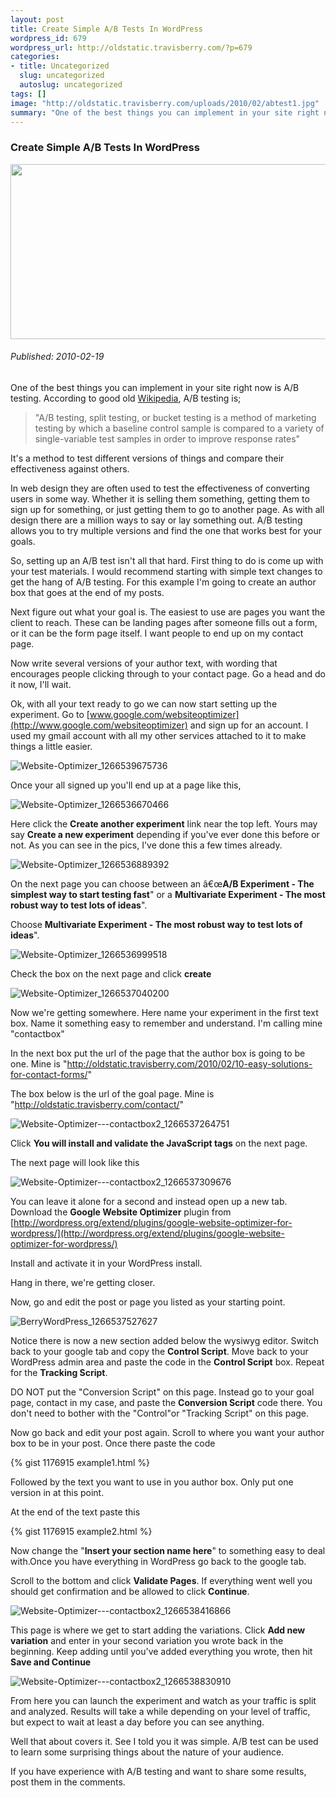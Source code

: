 ```yaml
--- 
layout: post
title: Create Simple A/B Tests In WordPress
wordpress_id: 679
wordpress_url: http://oldstatic.travisberry.com/?p=679
categories: 
- title: Uncategorized
  slug: uncategorized
  autoslug: uncategorized
tags: []
image: "http://oldstatic.travisberry.com/uploads/2010/02/abtest1.jpg"
summary: "One of the best things you can implement in your site right now is A/B testing."
---
```

<article class="post clearfix">
  <h3>Create Simple A/B Tests In WordPress</h3>
  <a href="http://www.flickr.com/photos/jurvetson/133261764/" class="postImageLink"><img src="http://oldstatic.travisberry.com/uploads/2010/02/abtest1.jpg" alt="" class="thumbnail alignleft" width=640 height=280 /></a>
  <h6>Published: 2010-02-19</h6>

One of the best things you can implement in your site right now is A/B testing. According to good old [Wikipedia](http://en.wikipedia.org/wiki/A/B_testing), A/B testing is;
<div class="clearfix"></div>
<blockquote>"A/B testing, split testing, or bucket testing is a method of marketing testing by which a baseline control sample is compared to a variety of single-variable test samples in order to improve response rates"</blockquote>

It's a method to test different versions of things and compare their effectiveness against others. 

In web design they are often used to test the effectiveness of converting users in some way. Whether it is selling them something, getting them to sign up for something, or just getting them to go to another page. As with all design there are a million ways to say or lay something out. A/B testing allows you to try multiple versions and find the one that works best for your goals.

So, setting up an A/B test isn't all that hard. First thing to do is come up with your test materials. I would recommend starting with simple text changes to get the hang of A/B testing. For this example I'm going to create an author box that goes at the end of my posts.

Next figure out what your goal is. The easiest to use are pages you want the client to reach. These can be landing pages after someone fills out a form, or it can be the form page itself. I want people to end up on my contact page.

Now write several versions of your author text, with wording that encourages people clicking through to your contact page. Go a head and do it now, I'll wait.

Ok, with all your text ready to go we can now start setting up the experiment. Go to [www.google.com/websiteoptimizer](http://www.google.com/websiteoptimizer) and sign up for an account. I used my gmail account with all my other services attached to it to make things a little easier. 

![](http://oldstatic.travisberry.com/wp-content/uploads/2010/02/Website-Optimizer_1266539675736.jpg "Website-Optimizer_1266539675736")

Once your all signed up you'll end up at a page like this,

![](http://oldstatic.travisberry.com/wp-content/uploads/2010/02/Website-Optimizer_1266536670466.jpg "Website-Optimizer_1266536670466")

Here click the **Create another experiment** link near the top left. Yours may say **Create a new experiment** depending if you've ever done this before or not. As you can see in the pics, I've done this a few times already. 

![](http://oldstatic.travisberry.com/wp-content/uploads/2010/02/Website-Optimizer_1266536889392.jpg "Website-Optimizer_1266536889392")

On the next page you can choose between an â€œ**A/B Experiment - The simplest way to start testing fast**" or a **Multivariate Experiment - The most robust way to test lots of ideas**".

Choose **Multivariate Experiment - The most robust way to test lots of ideas**".

![](http://oldstatic.travisberry.com/wp-content/uploads/2010/02/Website-Optimizer_1266536999518.jpg "Website-Optimizer_1266536999518")

Check the box on the next page and click **create**

![](http://oldstatic.travisberry.com/wp-content/uploads/2010/02/Website-Optimizer_1266537040200.jpg "Website-Optimizer_1266537040200")

Now we're getting somewhere. Here name your experiment in the first text box. Name it something easy to remember and understand. I'm calling mine "contactbox" 

In the next box put the url of the page that the author box is going to be one. Mine is "http://oldstatic.travisberry.com/2010/02/10-easy-solutions-for-contact-forms/"

The box below is the url of the goal page. Mine is "http://oldstatic.travisberry.com/contact/"

![](http://oldstatic.travisberry.com/wp-content/uploads/2010/02/Website-Optimizer-contactbox2_1266537264751.jpg "Website-Optimizer---contactbox2_1266537264751")

Click **You will install and validate the JavaScript tags** on the next page.

The next page will look like this

![](http://oldstatic.travisberry.com/wp-content/uploads/2010/02/Website-Optimizer-contactbox2_1266537309676.jpg "Website-Optimizer---contactbox2_1266537309676")

You can leave it alone for a second and instead open up a new tab. Download the **Google Website Optimizer** plugin from [http://wordpress.org/extend/plugins/google-website-optimizer-for-wordpress/](http://wordpress.org/extend/plugins/google-website-optimizer-for-wordpress/)

Install and activate it in your WordPress install.

Hang in there, we're getting closer. 

Now, go and edit the post or page you listed as your starting point. 

![](http://oldstatic.travisberry.com/wp-content/uploads/2010/02/BerryWordPress_1266537527627.jpg "BerryWordPress_1266537527627")

Notice there is now a new section added below the wysiwyg editor. Switch back to your google tab and copy the **Control Script**. Move back to your WordPress admin area and paste the code in the **Control Script** box. Repeat for the **Tracking Script**. 

DO NOT put the "Conversion Script" on this page. Instead go to your goal page, contact in my case, and paste the **Conversion Script** code there. You don't need to bother with the "Control"or "Tracking Script" on this page.

Now go back and edit your post again. Scroll to where you want your author box to be in your post. Once there paste the code

<div class="gistFallback">
{% gist 1176915 example1.html %}
</div>

Followed by the text you want to use in you author box. Only put one version in at this point.

At the end of the text paste this

<div class="gistFallback">
{% gist 1176915 example2.html %}
</div>

Now change the "**Insert your section name here**" to something easy to deal with.Once you have everything in WordPress go back to the google tab.

Scroll to the bottom and click **Validate Pages**. If everything went well you should get confirmation and be allowed to click **Continue**.

![](http://oldstatic.travisberry.com/wp-content/uploads/2010/02/Website-Optimizer-contactbox2_1266538416866.jpg "Website-Optimizer---contactbox2_1266538416866")

This page is where we get to start adding the variations. Click **Add new variation** and enter in your second variation you wrote back in the beginning. Keep adding until you've added everything you wrote, then hit **Save and Continue**

![](http://oldstatic.travisberry.com/wp-content/uploads/2010/02/Website-Optimizer-contactbox2_1266538830910.jpg "Website-Optimizer---contactbox2_1266538830910")

From here you can launch the experiment and watch as your traffic is split and analyzed. Results will take a while depending on your level of traffic, but expect to wait at least a day before you can see anything.

Well that about covers it. See I told you it was simple. A/B test can be used to learn some surprising things about the nature of your audience. 

If you have experience with A/B testing and want to share some results, post them in the comments.
</article>